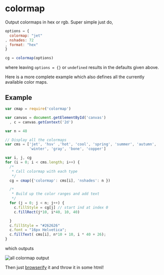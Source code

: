 # colormap

Output colormaps in hex or rgb. Super simple just do,
```javascript
options = {
  colormap: "jet"
, nshades: 72
, format: "hex"
}

cg = colormap(options)
```
where leaving `options = {}` or `undefined` results in the defaults given above.

Here is a more complete example which also defines all the currently available color maps.

## Example
```javascript
var cmap = require('colormap')

var canvas = document.getElementById('canvas')
  , c = canvas.getContext('2d')

var n = 48

// Display all the colormaps
var cms = ['jet', 'hsv' ,'hot', 'cool', 'spring', 'summer', 'autumn',
           'winter', 'gray', 'bone', 'copper']

var i, j, cg
for (i = 0; i < cms.length; i++) {
  /*
   * Call colormap with each type
   */
  cg = cmap({'colormap': cms[i], 'nshades': n })

  /*
   * Build up the color ranges and add text
   */
  for (j = 0; j < n; j++) {
    c.fillStyle = cg[j] // start ind at index 0
    c.fillRect(j*10, i*40, 10, 40)

  }
  c.fillStyle = "#262626"
  c.font = "16px Helvetica";
  c.fillText( cms[i], n*10 + 10, i * 40 + 26);
}
```
which outputs

![all colormap output](http://img89.imageshack.us/img89/9401/newcolourthing.png)


Then just [browserify](https://github.com/substack/node-browserify) it and throw it in some html!